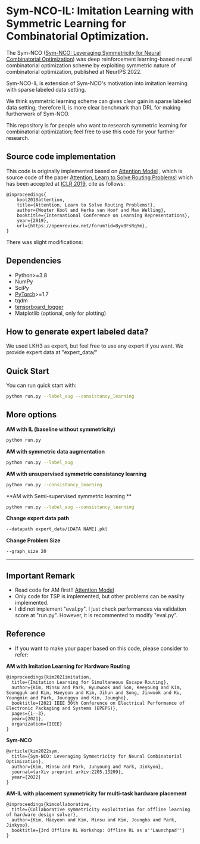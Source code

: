 # Sym-NCO-IL: Imitation Learning with Symmetric Learning for Combinatorial Optimization. 

The Sym-NCO ([Sym-NCO: Leveraging Symmetricity for Neural Combinatorial Optimization](https://openreview.net/forum?id=kHrE2vi5Rvs)) was deep reinforcement learning-based neural combinatorial optimization scheme by exploiting symmetric nature of combinatorial optimization, published at NeurIPS 2022. 

Sym-NCO-IL is extension of Sym-NCO's motivation into imitation learning with sparse labeled data setting. 

We think symmetric learning scheme can gives clear gain in sparse labeled data setting; therefore IL is more clear benchmark than DRL for making furtherwork of Sym-NCO. 

This repository is for people who want to research symmetric learning for combinatorial optimization; feel free to use this code for your further research.


## Source code implementation

This code is originally implemented based on  [Attention Model](https://github.com/wouterkool/attention-learn-to-route) , which is source code of the paper   [Attention, Learn to Solve Routing Problems!](https://openreview.net/forum?id=ByxBFsRqYm) which has been accepted at [ICLR 2019](https://iclr.cc/Conferences/2019), cite as follows:

```
@inproceedings{
    kool2018attention,
    title={Attention, Learn to Solve Routing Problems!},
    author={Wouter Kool and Herke van Hoof and Max Welling},
    booktitle={International Conference on Learning Representations},
    year={2019},
    url={https://openreview.net/forum?id=ByxBFsRqYm},
}
```

There was slight modifications: 



## Dependencies 

* Python>=3.8
* NumPy
* SciPy
* [PyTorch](http://pytorch.org/)>=1.7
* tqdm
* [tensorboard_logger](https://github.com/TeamHG-Memex/tensorboard_logger)
* Matplotlib (optional, only for plotting)


## How to generate expert labeled data?

We used LKH3 as expert, but feel free to use any expert if you want. We provide expert data at "expert_data/"

## Quick Start

You can run quick start with: 

```bash
python run.py --label_aug --consistancy_learning
```

## More options

**AM with IL (baseline without symmetricity)** 

```bash
python run.py
```

**AM with symmetric data augmentation**

```bash
python run.py --label_aug
```

**AM with unsupervised symmetric consistancy learning**

```bash
python run.py --consistancy_learning
```

**AM with Semi-supervised symmetric learning **

```bash
python run.py --label_aug --consistancy_learning
```

**Change expert data path**

```bash
--datapath expert_data/[DATA NAME].pkl
```

**Change Problem Size**

```bash
--graph_size 20
```
---
## Important Remark

* Read code for AM first!! [Attention Model](https://github.com/wouterkool/attention-learn-to-route)
* Only code for TSP is implemented, but other problems can be easilty implemented.
* I did not implement "eval.py". I just check performances via validation score at "run.py". However, it is recommented to modify "eval.py".

## Reference

* If you want to make your paper based on this code, please consider to refer:



**AM with Imitation Learning for Hardware Routing**
```
@inproceedings{kim2021imitation,
  title={Imitation Learning for Simultaneous Escape Routing},
  author={Kim, Minsu and Park, Hyunwook and Son, Keeyoung and Kim, Seongguk and Kim, Haeyeon and Kim, Jihun and Song, Jinwook and Ku, Youngmin and Park, Jounggyu and Kim, Joungho},
  booktitle={2021 IEEE 30th Conference on Electrical Performance of Electronic Packaging and Systems (EPEPS)},
  pages={1--3},
  year={2021},
  organization={IEEE}
}
```

**Sym-NCO**
```
@article{kim2022sym,
  title={Sym-NCO: Leveraging Symmetricity for Neural Combinatorial Optimization},
  author={Kim, Minsu and Park, Junyoung and Park, Jinkyoo},
  journal={arXiv preprint arXiv:2205.13209},
  year={2022}
}
```

**AM-IL with placement symmetricity for multi-task hardware placement**
```
@inproceedings{kimcollaborative,
  title={Collaborative symmetricity exploitation for offline learning of hardware design solver},
  author={Kim, Haeyeon and Kim, Minsu and Kim, Joungho and Park, Jinkyoo},
  booktitle={3rd Offline RL Workshop: Offline RL as a''Launchpad''}
}
```
